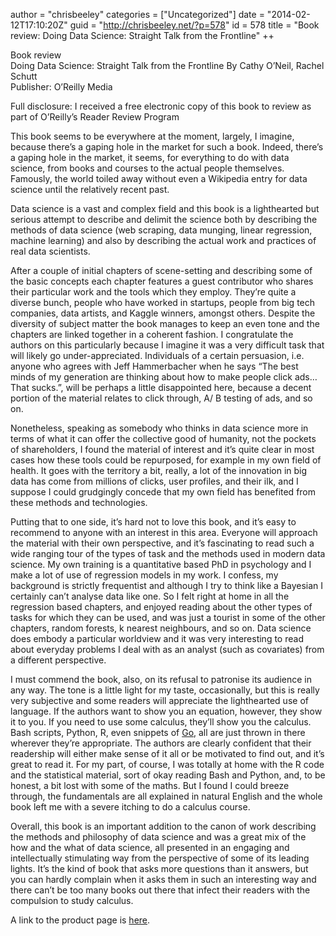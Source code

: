 author = "chrisbeeley"
categories = ["Uncategorized"]
date = "2014-02-12T17:10:20Z"
guid = "http://chrisbeeley.net/?p=578"
id = 578
title = "Book review: Doing Data Science: Straight Talk from the Frontline"
++ 

Book review  
Doing Data Science: Straight Talk from the Frontline By Cathy O’Neil, Rachel Schutt  
Publisher: O’Reilly Media

Full disclosure: I received a free electronic copy of this book to review as part of O’Reilly’s Reader Review Program

This book seems to be everywhere at the moment, largely, I imagine, because there’s a gaping hole in the market for such a book. Indeed, there’s a gaping hole in the market, it seems, for everything to do with data science, from books and courses to the actual people themselves. Famously, the world toiled away without even a Wikipedia entry for data science until the relatively recent past.

Data science is a vast and complex field and this book is a lighthearted but serious attempt to describe and delimit the science both by describing the methods of data science (web scraping, data munging, linear regression, machine learning) and also by describing the actual work and practices of real data scientists.

After a couple of initial chapters of scene-setting and describing some of the basic concepts each chapter features a guest contributor who shares their particular work and the tools which they employ. They’re quite a diverse bunch, people who have worked in startups, people from big tech companies, data artists, and Kaggle winners, amongst others. Despite the diversity of subject matter the book manages to keep an even tone and the chapters are linked together in a coherent fashion. I congratulate the authors on this particularly because I imagine it was a very difficult task that will likely go under-appreciated. Individuals of a certain persuasion, i.e. anyone who agrees with Jeff Hammerbacher when he says “The best minds of my generation are thinking about how to make people click ads… That sucks.”, will be perhaps a little disappointed here, because a decent portion of the material relates to click through, A/ B testing of ads, and so on.

Nonetheless, speaking as somebody who thinks in data science more in terms of what it can offer the collective good of humanity, not the pockets of shareholders, I found the material of interest and it’s quite clear in most cases how these tools could be repurposed, for example in my own field of health. It goes with the territory a bit, really, a lot of the innovation in big data has come from millions of clicks, user profiles, and their ilk, and I suppose I could grudgingly concede that my own field has benefited from these methods and technologies.

Putting that to one side, it’s hard not to love this book, and it’s easy to recommend to anyone with an interest in this area. Everyone will approach the material with their own perspective, and it’s fascinating to read such a wide ranging tour of the types of task and the methods used in modern data science. My own training is a quantitative based PhD in psychology and I make a lot of use of regression models in my work. I confess, my background is strictly frequentist and although I try to think like a Bayesian I certainly can’t analyse data like one. So I felt right at home in all the regression based chapters, and enjoyed reading about the other types of tasks for which they can be used, and was just a tourist in some of the other chapters, random forests, k nearest neighbours, and so on. Data science does embody a particular worldview and it was very interesting to read about everyday problems I deal with as an analyst (such as covariates) from a different perspective.

I must commend the book, also, on its refusal to patronise its audience in any way. The tone is a little light for my taste, occasionally, but this is really very subjective and some readers will appreciate the lighthearted use of language. If the authors want to show you an equation, however, they show it to you. If you need to use some calculus, they’ll show you the calculus. Bash scripts, Python, R, even snippets of [Go](http://golang.org/), all are just thrown in there wherever they’re appropriate. The authors are clearly confident that their readership will either make sense of it all or be motivated to find out, and it’s great to read it. For my part, of course, I was totally at home with the R code and the statistical material, sort of okay reading Bash and Python, and, to be honest, a bit lost with some of the maths. But I found I could breeze through, the fundamentals are all explained in natural English and the whole book left me with a severe itching to do a calculus course.

Overall, this book is an important addition to the canon of work describing the methods and philosophy of data science and was a great mix of the how and the what of data science, all presented in an engaging and intellectually stimulating way from the perspective of some of its leading lights. It’s the kind of book that asks more questions than it answers, but you can hardly complain when it asks them in such an interesting way and there can’t be too many books out there that infect their readers with the compulsion to study calculus.

A link to the product page is [here](http://shop.oreilly.com/product/0636920028529.do).